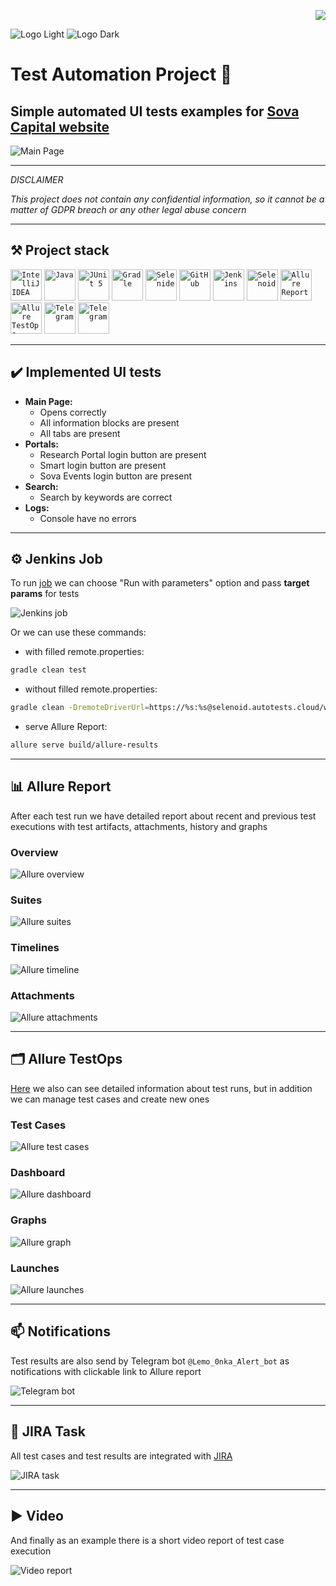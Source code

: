 <p align="right">
<a href="https://visitor-badge-reloaded.herokuapp.com/badge?page_id=Lena-sazh.SovaCapital&color=47C8C4&style=plastic&logo=Github&text=Hello_Visitors!">
  <img src="https://visitor-badge-reloaded.herokuapp.com/badge?page_id=Lena-sazh.SovaCapital&color=47C8C4&style=plastic&logo=Github&text=Hello_Visitors!"/>
</a>
</p>

![Logo Light](images/Sova_white.svg#gh-dark-mode-only)
![Logo Dark](images/Sova_black.svg#gh-light-mode-only)

# Test Automation Project :owl:
  
## Simple automated UI tests examples for <a href="https://sovacapital.com">Sova Capital website</a>

![Main Page](images/Sova_Capital.png)
____

*DISCLAIMER*

*This project does not contain any confidential information, so it cannot be a matter of GDPR breach or any other legal abuse concern*
____

## :hammer_and_pick: Project stack

<code><img height="50" title="IntelliJ IDEA" src="https://github.com/Lena-Sazh/Lena-Sazh/blob/main/src/test/resources/logo/Intelij_IDEA.svg"></code>
<code><img height="50" title="Java" src="https://github.com/Lena-Sazh/Lena-Sazh/blob/main/src/test/resources/logo/Java.svg"></code>
<code><img height="50" title="JUnit 5" src="https://github.com/Lena-Sazh/Lena-Sazh/blob/main/src/test/resources/logo/JUnit5.svg"></code>
<code><img height="50" title="Gradle" src="https://github.com/Lena-Sazh/Lena-Sazh/blob/main/src/test/resources/logo/Gradle.svg"></code>
<code><img height="50" title="Selenide" src="https://github.com/Lena-Sazh/Lena-Sazh/blob/main/src/test/resources/logo/Selenide.svg"></code>
<code><img height="50" title="GitHub" src="https://github.com/Lena-Sazh/Lena-Sazh/blob/main/src/test/resources/logo/Github.svg"></code>
<code><img height="50" title="Jenkins" src="https://github.com/Lena-Sazh/Lena-Sazh/blob/main/src/test/resources/logo/Jenkins.svg"></code>
<code><img height="50" title="Selenoid" src="https://github.com/Lena-Sazh/Lena-Sazh/blob/main/src/test/resources/logo/Selenoid.svg"></code>
<code><img height="50" title="Allure Report" src="https://github.com/Lena-Sazh/Lena-Sazh/blob/main/src/test/resources/logo/Allure_Report.svg"></code>
<code><img height="50" title="Allure TestOps" src="https://github.com/Lena-Sazh/Lena-Sazh/blob/main/src/test/resources/logo/Allure_EE.svg"></code>
<code><img height="50" title="Telegram" src="https://github.com/Lena-Sazh/Lena-Sazh/blob/main/src/test/resources/logo/Telegram.svg"></code>
<code><img height="50" title="Telegram" src="https://github.com/Lena-Sazh/Lena-Sazh/blob/main/src/test/resources/logo/Jira.svg"></code>
____

<!--
## Table of Contents

- [Implemented UI tests](##implemented-ui-tests)
- [Jenkins Job](##jenkins-job)
- [Allure Report](##allure-report)
- [Allure TestOps](##allure-testops)
- [Notifications](##notifications)
- [JIRA Task](##jira-task)
- [Video](##video)
-->

## :heavy_check_mark: Implemented UI tests 

* **Main Page:**
  - Opens correctly
  - All information blocks are present
  - All tabs are present
* **Portals:**
  - Research Portal login button are present
  - Smart login button are present
  - Sova Events login button are present
* **Search:**
  - Search by keywords are correct
* **Logs:**
  - Console have no errors

____

## :gear: Jenkins Job

To run <a href="https://jenkins.autotests.cloud/job/SovaCapital_Tests/">job</a> we can choose "Run with parameters" option and pass **target params** for tests

![Jenkins job](images/Jenkins_params.png)
  
Or we can use these commands:
  
- with filled remote.properties:
```bash
gradle clean test
```

- without filled remote.properties:
```bash
gradle clean -DremoteDriverUrl=https://%s:%s@selenoid.autotests.cloud/wd/hub/ -DvideoStorage=https://selenoid.autotests.cloud/video/ -Dthreads=1 test
```

- serve Allure Report:
```bash
allure serve build/allure-results
```
____  

## :bar_chart: Allure Report

After each test run we have detailed report about recent and previous test executions with test artifacts, attachments, history and graphs
  
### Overview 

![Allure overview](images/Overview.png)
  
### Suites

![Allure suites](images/Report.png)

### Timelines

![Allure timeline](images/Timeline.png)

### Attachments
  
![Allure attachments](images/Allure_Attach.png)

____

## :card_index_dividers: Allure TestOps

<a href="https://allure.autotests.cloud/project/657/dashboards/">Here</a> we also can see detailed information about test runs, but in addition we can manage test cases and create new ones
  
### Test Cases
  
![Allure test cases](images/TestCases.png)

  
### Dashboard
  
![Allure dashboard](images/Dashboard.png)

  
### Graphs
  
![Allure graph](images/Graph.png)

  
### Launches
  
![Allure launches](images/Launches.png)

____
  
## :mailbox: Notifications

Test results are also send by Telegram bot `@Lemo_0nka_Alert_bot` as notifications with clickable link to Allure report
  
![Telegram bot](images/Bot.png)

____

## :pushpin: JIRA Task

All test cases and test results are integrated with <a href="https://jira.autotests.cloud/browse/AUTO-474">JIRA</a>
  
![JIRA task](images/Jira_task.png)

____

## :arrow_forward: Video

And finally as an example there is a short video report of test case execution
  
![Video report](images/Video.gif)
